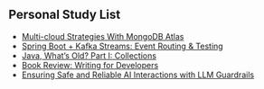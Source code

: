 ## Personal Study List
<!-- BLOG-POST-LIST:START -->
- [Multi-cloud Strategies With MongoDB Atlas](https://foojay.io/today/multi-cloud-strategies-with-mongodb-atlas/)
- [Spring Boot + Kafka Streams: Event Routing &amp; Testing](https://foojay.io/today/spring-boot-kafka-streams-event-routing-testing/)
- [Java, What’s Old? Part I: Collections](https://foojay.io/today/java-whats-old-part-i-collections/)
- [Book Review: Writing for Developers](https://foojay.io/today/book-review-writing-for-developers/)
- [Ensuring Safe and Reliable AI Interactions with LLM Guardrails](https://foojay.io/today/ensuring-safe-and-reliable-ai-interactions-with-llm-guardrails/)
<!-- BLOG-POST-LIST:END -->  
